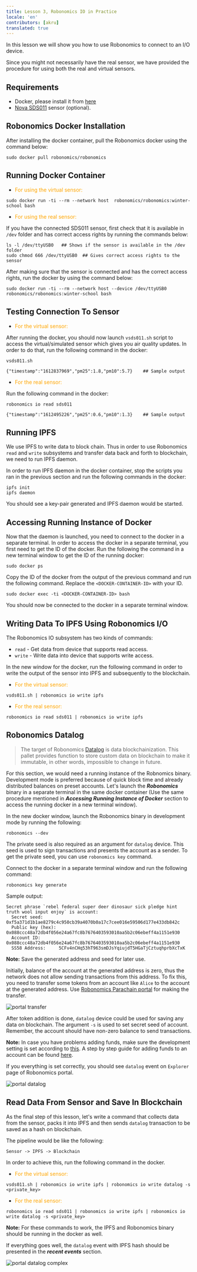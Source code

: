 ```yaml
---
title: Lesson 3, Robonomics IO in Practice 
locale: 'en' 
contributors: [akru]
translated: true
---
```


In this lesson we will show you how to use Robonomics to connect to an I/O device. 

Since you might not necessarily have the real sensor, we have provided the procedure for using both the real and virtual sensors.

<!-- In the first section, we assume that you do not have the actual hardware, thus we would initially provide you with a simulated sensor that gives you info about the air quality.

In the second section, we would follow the same procedure as in section one but with the real sensor. Therefore, if you want to get the best experience, prepare the sensor mentioned in the requirement and jump to section 2. -->

## Requirements

* Docker, please install it from [here](https://docs.docker.com/engine/install/)
* [Nova SDS011](https://aqicn.org/sensor/sds011) sensor (optional).

## Robonomics Docker Installation

After installing the docker container, pull the Robonomics docker using the command below:

```
sudo docker pull robonomics/robonomics
```

## Running Docker Container

* <font color="orange">For using the virtual sensor:</font>
```
sudo docker run -ti --rm --network host  robonomics/robonomics:winter-school bash
```

* <font color="orange">For using the real sensor:</font>

If you have the connected SDS011 sensor, first check that it is available in `/dev` folder and has correct access rights by running the commands below:

```
ls -l /dev/ttyUSB0   ## Shows if the sensor is available in the /dev folder 
sudo chmod 666 /dev/ttyUSB0  ## Gives correct access rights to the sensor
```

After making sure that the sensor is connected and has the correct access rights, run the docker by using the command below:

```
sudo docker run -ti --rm --network host --device /dev/ttyUSB0 robonomics/robonomics:winter-school bash
```

## Testing Connection To Sensor

* <font color="orange">For the virtual sensor:</font>

After running the docker, you should now launch `vsds011.sh` script to access the virtual/simulated sensor which gives you air quality updates. In order to do that, run the following command in the docker:

```
vsds011.sh

{"timestamp":"1612837969","pm25":1.8,"pm10":5.7}    ## Sample output
```

* <font color="orange">For the real sensor:</font>

Run the following command in the docker:

```
robonomics io read sds011

{"timestamp":"1612495226","pm25":0.6,"pm10":1.3}    ## Sample output
```

<!-- After installing the docker, pull Robonomics docker image and run it using the commands below. Use `winter-school` tag during this lesson. -->


## Running IPFS

We use IPFS to write data to block chain. Thus in order to use Robonomics `read` and `write` subsystems and transfer data back and forth to blockchain, we need to run IPFS daemon.

In order to run IPFS daemon in the docker container, stop the scripts you ran in the previous section and run the following commands in the docker: 

```
ipfs init
ipfs daemon
```
You should see a key-pair generated and IPFS daemon would be started.

## Accessing Running Instance of Docker
Now that the daemon is launched, you need to connect to the docker in a separate terminal. In order to access the docker in a separate terminal, you first need to get the ID of the docker. Run the following the command in a new terminal window to get the ID of the running docker:

```
sudo docker ps
```
Copy the ID of the docker from the output of the previous command and  run the following command. Replace the `<DOCKER-CONTAINER-ID>` with your ID.

```
sudo docker exec -ti <DOCKER-CONTAINER-ID> bash
```
You should now be connected to the docker in a separate terminal window.

## Writing Data To IPFS Using Robonomics I/O

The Robonomics IO subsystem has two kinds of commands:

* `read` - Get data from device that supports read access.
* `write` - Write data into device that supports write access.

In the new window for the docker, run the following command in order to write the output of the sensor into IPFS and subsequently to the blockchain.

* <font color="orange">For the virtual sensor:</font>

```
vsds011.sh | robonomics io write ipfs
```

* <font color="orange">For the real sensor:</font>

```
robonomics io read sds011 | robonomics io write ipfs
```

## Robonomics Datalog

> The target of Robonomics [Datalog](https://crates.robonomics.network/robonomics_protocol/datalog/index.html) is data blockchainization. This pallet provides function to store custom data on blockchain to make it immutable, in other words, impossible to change in future.

For this section, we would need a running instance of the Robnomics binary. Development mode is preferred because of quick block time and already distributed balances on preset accounts. Let's launch the ***Robonomics*** binary in a separate terminal in the same docker container (Use the same procedure mentioned in ***Accessing Running Instance of Docker*** section to access the running docker in a new terminal window).

In the new docker window, launch the Robonomics binary in development mode by running the following:

```
robonomics --dev
```

The private seed is also required as an argument for `datalog` device. This seed is used to sign transactions and presents the account as a sender. To get the private seed, you can use `robonomics key` command.

Connect to the docker in a separate terminal window and run the following command:

```
robonomics key generate
```
Sample output:

```
Secret phrase `rebel federal super deer dinosaur sick pledge hint truth wool input enjoy` is account:
  Secret seed:      0xf5a371d1b1ae8279c4c950cb39a4070b0a17c7cee016e59506d177e433db842c
  Public key (hex): 0x088ccc48a72db4f056e24a67fc8b7676403593010aa5b2c06ebeff4a1151e930
  Account ID:       0x088ccc48a72db4f056e24a67fc8b7676403593010aa5b2c06ebeff4a1151e930
  SS58 Address:     5CFv4nCHq53hT963smDJsYqiujdT5HGaTjCztuqhprbXcTxK
```
 **Note:** Save the generated address and seed for later use.

Initially, balance of the account at the generated address is zero, thus the network does not allow sending transactions from this address. To fix this, you need to transfer some tokens from an account like `Alice` to the account at the generated address. Use [Robonomics Parachain portal](https://polkadot.js.org/apps/?rpc=wss%3A%2F%2Fkusama.rpc.robonomics.network%2F#/) for making the transfer.

![portal transfer](../images/ws_lesson3/transfer_funds.jpg)

After token addition is done, `datalog` device could be used for saving any data on blockchain. The argument `-s` is used to set secret seed of account. Remember, the account should have non-zero balance to send transactions.

**Note:** In case you have problems adding funds, make sure the development setting is set according to [this](https://wiki.robonomics.network/docs/en/troubleshooting/#couldnt-send-tokens-between-accounts). A step by step guide for adding funds to an account can be found [here](https://wiki.robonomics.network/docs/en/adding-funds-to-account-in-dapp/).

If you everything is set correctly,  you should see `datalog` event on `Explorer` page of Robonomics portal.

![portal datalog](../images/ws_lesson3/datalog_image.jpg)


## Read Data From Sensor and Save In Blockchain

As the final step of this lesson, let's write a command that collects data from the sensor, packs it into IPFS and then sends `datalog` transaction to be saved as a hash on blockchain.

The pipeline would be like the following:
```
Sensor -> IPFS -> Blockchain
```
In order to achieve this, run the following command in the docker.

* <font color="orange">For the virtual sensor:</font>
```
vsds011.sh | robonomics io write ipfs | robonomics io write datalog -s <private_key>
```

* <font color="orange">For the real sensor:</font>

```
robonomics io read sds011 | robonomics io write ipfs | robonomics io write datalog -s <private_key>
```
**Note:** For these commands to work, the IPFS and Robonomics binary should be running in the docker as well.

If everything goes well, the `datalog` event with IPFS hash should be presented in the ***recent events*** section. 

![portal datalog complex](../images/ws_lesson3/datalog_combined.jpg)

